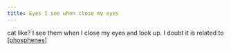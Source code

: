 ```yaml
---
title: Eyes I see when close my eyes
---
```


cat like? I see them when I close my eyes and look up. I doubt it is related to [[phosphenes]]


[//begin]: # "Autogenerated link references for markdown compatibility"
[phosphenes]: ./../bubbles/stub "phosphenes"
[//end]: # "Autogenerated link references"
